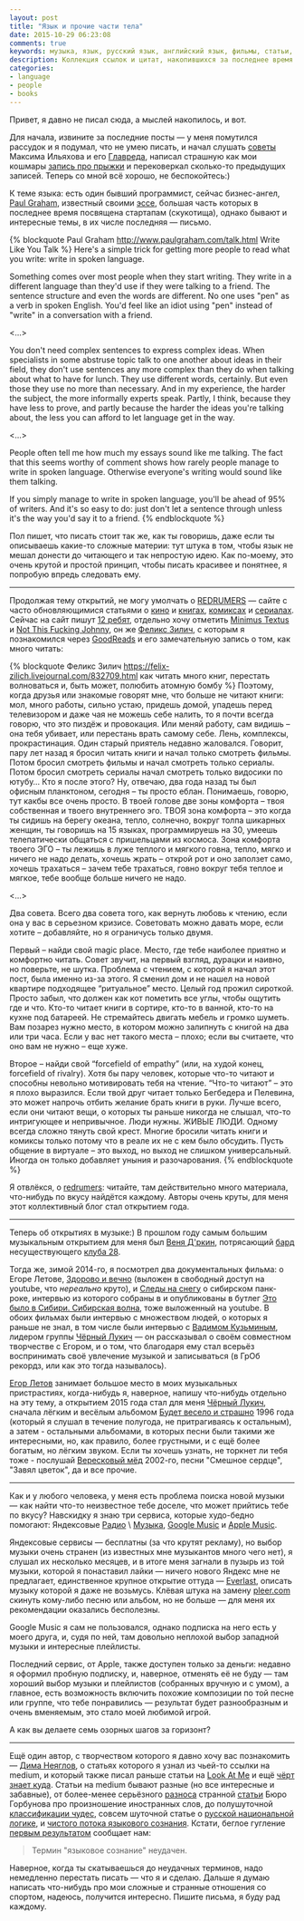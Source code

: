 ```yaml
---
layout: post
title: "Язык и прочие части тела"
date: 2015-10-29 06:23:08
comments: true
keywords: музыка, язык, русский язык, английский язык, фильмы, статьи, комисксы, сериалы
description: Коллекция ссылок и цитат, накопившихся за последнее время.
categories:
- language
- people
- books
---
```


Привет, я давно не писал сюда, а мыслей накопилось, и вот.

Для начала, извините за последние посты — у меня помутился рассудок и я подумал, что не умею писать, и начал слушать [советы](http://maximilyahov.ru/blog/?go=all/glvrd/) Максима Ильяхова и его [Главреда](https://glvrd.ru/), написал страшную как мои кошмары [запись про прыжки](/2014/parachute/) и перековеркал сколько-то предыдущих записей. Теперь со мной всё хорошо, не беспокойтесь:)

К теме языка: есть один бывший программист, сейчас бизнес-ангел, [Paul Graham](https://ru.wikipedia.org/wiki/%D0%93%D1%80%D1%8D%D0%BC,_%D0%9F%D0%BE%D0%BB), известный своими [эссе](http://www.paulgraham.com/articles.html), большая часть которых в последнее время посвящена стартапам (скукотища), однако бывают и интересные темы, в их числе последняя — письмо.

{% blockquote Paul Graham http://www.paulgraham.com/talk.html Write Like You Talk %}
Here's a simple trick for getting more people to read what you write: write in spoken language.

Something comes over most people when they start writing. They write in a different language than they'd use if they were talking to a friend. The sentence structure and even the words are different. No one uses "pen" as a verb in spoken English. You'd feel like an idiot using "pen" instead of "write" in a conversation with a friend.

<...>

You don't need complex sentences to express complex ideas. When specialists in some abstruse topic talk to one another about ideas in their field, they don't use sentences any more complex than they do when talking about what to have for lunch. They use different words, certainly. But even those they use no more than necessary. And in my experience, the harder the subject, the more informally experts speak. Partly, I think, because they have less to prove, and partly because the harder the ideas you're talking about, the less you can afford to let language get in the way.

<...>

People often tell me how much my essays sound like me talking. The fact that this seems worthy of comment shows how rarely people manage to write in spoken language. Otherwise everyone's writing would sound like them talking.

If you simply manage to write in spoken language, you'll be ahead of 95% of writers. And it's so easy to do: just don't let a sentence through unless it's the way you'd say it to a friend.
{% endblockquote %}

Пол пишет, что писать стоит так же, как ты говоришь, даже если ты описываешь какие-то сложные материи: тут штука в том, чтобы язык не мешал донести до читающего и так непростую идею. Как по-моему, это очень крутой и простой принцип, чтобы писать красивее и понятнее, я попробую впредь следовать ему.

<!-- more -->

* * *

Продолжая тему открытий, не могу умолчать о [REDRUMERS](http://redrumers.com/ "REDRUMERS | кино, книги и гики") — сайте с часто обновляющимися статьями о [кино](http://redrumers.com/category/%D0%BA%D0%B8%D0%BD%D0%BE/) и [книгах](http://redrumers.com/category/%D0%BA%D0%BD%D0%B8%D0%B3%D0%B8/), [комиксах](http://redrumers.com/category/%D0%BA%D0%BE%D0%BC%D0%B8%D0%BA%D1%81%D1%8B/) и [сериалах](http://redrumers.com/category/%D1%81%D0%B5%D1%80%D0%B8%D0%B0%D0%BB%D1%8B/). Сейчас на сайт пишут [12 ребят](http://redrumers.com/about/), отдельно хочу отметить [Minimus Textus](http://redrumers.com/author/minimustextus/) и [Not This Fucking Johnny](http://redrumers.com/author/notthisfuckingjohnny/), он же [Феликс Зилич](http://felix-zilich.livejournal.com/), с которым я познакомился через [GoodReads](https://www.goodreads.com/user/show/6092532-felix-zilich) и его замечательную запись о том, как много читать:

{% blockquote Феликс Зилич https://felix-zilich.livejournal.com/832709.html как читать много книг, перестать волноваться и, быть может, полюбить атомную бомбу %}
Поэтому, когда друзья или знакомые говорят мне, что больше не читают книги: мол, много работы, сильно устаю, придешь домой, упадешь перед телевизором и даже чая не можешь себе налить, то я почти всегда говорю, что это пиздёж и провокация. Или меняй работу, сам видишь – она тебя убивает, или перестань врать самому себе. Лень, комплексы, прокрастинация. Один старый приятель недавно жаловался. Говорит, пару лет назад я бросил читать книги и начал только смотреть фильмы. Потом бросил смотреть фильмы и начал смотреть только сериалы. Потом бросил смотреть сериалы начал смотреть только видосики по ютубу… Кто я после этого? Ну, отвечаю, два года назад ты был офисным планктоном, сегодня – ты просто еблан. Понимаешь, говорю, тут какбы все очень просто. В твоей голове две зоны комфорта – твоя собственная и твоего внутреннего эго. ТВОЯ зона комфорта – это когда ты сидишь на берегу океана, тепло, солнечно, вокруг толпа шикарных женщин, ты говоришь на 15 языках, программируешь на 30, умеешь телепатически общаться с пришельцами из космоса. Зона комфорта твоего ЭГО – ты лежишь в луже теплого и мягкого говна, тепло, мягко и ничего не надо делать, хочешь жрать – открой рот и оно заползет само, хочешь трахаться – зачем тебе трахаться, говно вокруг тебя теплое и мягкое, тебе вообще больше ничего не надо.

<...>

Два совета. Всего два совета того, как вернуть любовь к чтению, если она у вас в серьезном кризисе. Советовать можно давать море, если хотите – добавляйте, но я ограничусь только двумя.

Первый – найди свой magic place. Место, где тебе наиболее приятно и комфортно читать. Совет звучит, на первый взгляд, дурацки и наивно, но поверьте, не шутка. Проблема с чтением, с которой я начал этот пост, была именно из-за этого. Я сменил дом и не нашел на новой квартире подходящее “ритуальное” место. Целый год прожил сироткой. Просто забыл, что должен как кот пометить все углы, чтобы ощутить где и что. Кто-то читает книги в сортире, кто-то в ванной, кто-то на кухне под батареей. Не стремайтесь двигать мебель и громко шуметь. Вам позарез нужно место, в котором можно залипнуть с книгой на два или три часа. Если у вас нет такого места – плохо; если вы считаете, что оно вам не нужно – еще хуже.

Второе – найди свой “forcefield of empathy” (или, на худой конец, forcefield of rivalry). Хотя бы пару человек, которые что-то читают и способны невольно мотивировать тебя на чтение. “Что-то читают” – это я плохо выразился. Если твой друг читает только Бегбедера и Пелевина, это может напрочь отбить желание брать книги в руки. Лучше всего, если они читают вещи, о которых ты раньше никогда не слышал, что-то интригующее и непривычное. Люди нужны. ЖИВЫЕ ЛЮДИ. Одному всегда сложно тянуть свой крест. Многие бросили читать книги и комиксы только потому что в реале их не с кем было обсудить. Пусть общение в виртуале – это выход, но выход не слишком универсальный. Иногда он только добавляет уныния и разочарования.
{% endblockquote %}

Я отвлёкся, о [redrumers](http://redrumers.com/): читайте, там действительно много материала, что-нибудь по вкусу найдётся каждому. Авторы очень круты, для меня этот коллективный блог стал открытием года.

* * *

Теперь об открытиях в музыке:) В прошлом году самым большим музыкальным открытием для меня был [Веня Д'ркин](http://www.youtube.com/results?search_query=%D0%92%D0%B5%D0%BD%D1%8F+%D0%94%27%D1%80%D0%BA%D0%B8%D0%BD), потрясающий [бард](https://ru.wikipedia.org/wiki/%D0%92%D0%B5%D0%BD%D1%8F_%D0%94%E2%80%99%D1%80%D0%BA%D0%B8%D0%BD) несуществующего [клуба 28](https://ru.wikipedia.org/wiki/%D0%9A%D0%BB%D1%83%D0%B1_27).

Тогда же, зимой 2014-го, я посмотрел два документальных фильма: о Егоре Летове, [Здорово и вечно](http://www.youtube.com/watch?v=ripM1cnn1wI) (выложен в свободный доступ на youtube, что _нереально_ круто), и [Следы на снегу](https://ru.wikipedia.org/wiki/%D0%A1%D0%BB%D0%B5%D0%B4%D1%8B_%D0%BD%D0%B0_%D1%81%D0%BD%D0%B5%D0%B3%D1%83_%28%D1%84%D0%B8%D0%BB%D1%8C%D0%BC,_2014%29) о сибирском панк-роке, интервью из которого собраны в и опубликованы в бутлег [Это было в Сибири. Сибирская волна](http://www.youtube.com/watch?v=H-OMCqgYd3Q), тоже выложенный на youtube. В обоих фильмах были интервью с множеством людей, о которых я раньше не знал, в том числе были интервью с [Вадимом Кузьминым](https://ru.wikipedia.org/wiki/%D0%9A%D1%83%D0%B7%D1%8C%D0%BC%D0%B8%D0%BD,_%D0%92%D0%B0%D0%B4%D0%B8%D0%BC_%D0%9F%D0%B5%D1%82%D1%80%D0%BE%D0%B2%D0%B8%D1%87), лидером группы [Чёрный Лукич](https://ru.wikipedia.org/wiki/%D0%A7%D1%91%D1%80%D0%BD%D1%8B%D0%B9_%D0%9B%D1%83%D0%BA%D0%B8%D1%87) — он рассказывал о своём совместном творчестве с Егором, и о том, что благодаря ему стал всерьёз воспринимать своё увлечение музыкой и записываться (в ГрОб рекордз, или как это тогда называлось).

[Егор Летов](http://www.gr-oborona.ru/) занимает большое место в моих музыкальных пристрастиях, когда-нибудь я, наверное, напишу что-нибудь отдельно на эту тему, а открытием 2015 года стал для меня [Чёрный Лукич](http://www.youtube.com/results?search_query=%D1%87%D1%91%D1%80%D0%BD%D1%8B%D0%B9+%D0%BB%D1%83%D0%BA%D0%B8%D1%87), сначала лёгким и весёлым альбомом [Будет весело и страшно](http://www.lukich.info/album/15) 1996 года (который я слушал в течение полугода, не притрагиваясь к остальным), а затем - остальными альбомами, в которых песни были такими же интересными, но, как правило, более грустными, и с ещё более богатым, но лёгким звуком. Если ты хочешь узнать, не торкнет ли тебя тоже - послушай [Вересковый мёд](http://www.lukich.info/album/7) 2002-го, песни "Смешное сердце", "Завял цветок", да и все прочие.

* * *

Как и у любого человека, у меня есть проблема поиска новой музыки — как найти что-то неизвестное тебе доселе, что может прийтись тебе по вкусу? Навскидку я знаю три сервиса, которые худо-бедно помогают: Яндексовые [Радио](https://radio.yandex.ru/) \ [Музыка](https://music.yandex.ru/), [Google Music](https://play.google.com/about/music/allaccess/) и [Apple Music](http://www.apple.com/ru/music/).

Яндексовые сервисы — бесплатны (за что крутят рекламу), но выбор музыки очень странен (из известных мне музыкантов много чего нет), я слушал их несколько месяцев, и в итоге меня загнали в пузырь из той музыки, которой я понаставил лайки — ничего нового Яндекс мне не предлагает, единственное крупное открытие оттуда — [Everlast](https://music.yandex.ru/artist/130078), описать музыку которой я даже не возьмусь. Клёвая штука на замену [pleer.com](http://pleer.com/) скинуть кому-либо песню или альбом, но не больше — для меня их рекомендации оказались бесполезны.

Google Music я сам не пользовался, однако подписка на него есть у моего друга, и, судя по ней, там довольно неплохой выбор западной музыки и интересные плейлисты.

Последний сервис, от Apple, также доступен только за деньги: недавно я оформил пробную подписку, и, наверное, отменять её не буду — там хороший выбор музыки и плейлистов (собранных вручную и с умом), а главное, есть возможность включить похожие композиции по той песне или группе, что тебе понравились — результат будет разнообразным и очень вменяемым, это стало моей любимой игрой.

А как вы делаете семь озорных шагов за горизонт?

* * *

Ещё один автор, с творчеством которого я давно хочу вас познакомить — [Дима Неяглов](https://medium.com/@ay4), о статьях которого я узнал из чьей-то ссылки на medium, и который также писал раньше статьи на [Look At Me](http://www.lookatme.ru/mag/blogs/neiaglov) и ещё [чёрт знает куда](https://medium.com/@ay4/%D0%BF%D0%BE%D1%81%D1%82%D1%8B-do-%D0%BD%D0%B0%D1%88%D0%B8-%D1%81%D0%BB%D1%8F%D0%BA%D0%BB%D1%8B%D0%B5-%D0%B0%D0%BD%D0%BE%D0%BD%D1%81%D1%8B-aa063d00fc3). Статьи на medium бывают разные (но все интересные и забавные), от более-менее серьёзного [разноса](https://medium.com/@ay4/re-гугл-или-гугль-c39f44ec16b "Re: Гугл или Гугль — Medium") странной [статьи](http://artgorbunov.ru/bb/soviet/20150323/ "Почему в бюро пишут «Гугль», а не «Гугл»?") Бюро Горбунова про произношение иностранных слов, до полушуточной [классификации чудес](https://medium.com/@ay4/-8401827a3bdd), совсем шуточной статье о [русской национальной логике](https://medium.com/@ay4/-17d611b54625), и [чистого потока языкового сознания](https://medium.com/@ay4/-d34d1f8b9199). Кстати, беглое гугление [первым результатом](http://www.filologia.su/soznanie) сообщает нам:

> Термин "языковое сознание" неудачен.

Наверное, когда ты скатываешься до неудачных терминов, надо немедленно перестать писать — что я и сделаю. Дальше я думаю написать что-нибудь про мои сложные и странные отношения со спортом, надеюсь, получится интересно. Пишите письма, я буду рад каждому.
